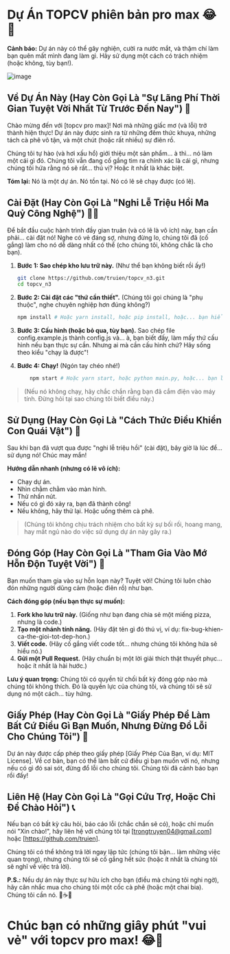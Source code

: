 # Dự Án TOPCV phiên bản pro max 😂🚀

**Cảnh báo:** Dự án này có thể gây nghiện, cười ra nước mắt, và thậm chí làm bạn quên mất mình đang làm gì. Hãy sử dụng một cách có trách nhiệm (hoặc không, tùy bạn!).

![image](https://github.com/user-attachments/assets/cb15d226-55cd-4a2c-b1f8-faacad35f58a)


## Về Dự Án Này (Hay Còn Gọi Là "Sự Lãng Phí Thời Gian Tuyệt Vời Nhất Từ Trước Đến Nay") 🤪

Chào mừng đến với [topcv pro max]! Nơi mà những giấc mơ (và lỗi) trở thành hiện thực! Dự án này được sinh ra từ những đêm thức khuya, những tách cà phê vô tận, và một chút (hoặc rất nhiều) sự điên rồ.

Chúng tôi tự hào (và hơi xấu hổ) giới thiệu một sản phẩm... à thì... nó làm một cái gì đó. Chúng tôi vẫn đang cố gắng tìm ra chính xác là cái gì, nhưng chúng tôi hứa rằng nó sẽ rất... thú vị? Hoặc ít nhất là khác biệt.

**Tóm lại:** Nó là một dự án. Nó tồn tại. Nó có lẽ sẽ chạy được (có lẽ).

## Cài Đặt (Hay Còn Gọi Là "Nghi Lễ Triệu Hồi Ma Quỷ Công Nghệ") 🧙‍♂️

Để bắt đầu cuộc hành trình đầy gian truân (và có lẽ là vô ích) này, bạn cần phải... cài đặt nó! Nghe có vẻ đáng sợ, nhưng đừng lo, chúng tôi đã (cố gắng) làm cho nó dễ dàng nhất có thể (cho chúng tôi, không chắc là cho bạn).

1. **Bước 1: Sao chép kho lưu trữ này.** (Như thể bạn không biết rồi ấy!)
   ```bash
   git clone https://github.com/truien/topcv_n3.git
   cd topcv_n3

2. **Bước 2: Cài đặt các "thứ cần thiết".** (Chúng tôi gọi chúng là "phụ thuộc", nghe chuyên nghiệp hơn đúng không?)
    ```bash
    npm install # Hoặc yarn install, hoặc pip install, hoặc... bạn hiểu ý tôi mà.

3. **Bước 3: Cấu hình (hoặc bỏ qua, tùy bạn).**
    Sao chép file config.example.js thành config.js và... à, bạn biết đấy, làm mấy thứ cấu hình nếu bạn thực sự cần. Nhưng ai mà cần cấu hình chứ? Hãy sống theo kiểu "chạy là được"!

4. **Bước 4: Chạy!** (Ngón tay chéo nhé!)
    ```bash
        npm start # Hoặc yarn start, hoặc python main.py, hoặc... bạn là phù thủy, bạn tự biết mà.
>(Nếu nó không chạy, hãy chắc chắn rằng bạn đã cắm điện vào máy tính. Đừng hỏi tại sao chúng tôi biết điều này.)

## Sử Dụng (Hay Còn Gọi Là "Cách Thức Điều Khiển Con Quái Vật") 👹
Sau khi bạn đã vượt qua được "nghi lễ triệu hồi" (cài đặt), bây giờ là lúc để... sử dụng nó! Chúc may mắn!

**Hướng dẫn nhanh (nhưng có lẽ vô ích):**
- Chạy dự án.
- Nhìn chằm chằm vào màn hình.
- Thử nhấn nút.
- Nếu có gì đó xảy ra, bạn đã thành công!
- Nếu không, hãy thử lại. Hoặc uống thêm cà phê.
>(Chúng tôi không chịu trách nhiệm cho bất kỳ sự bối rối, hoang mang, hay mất ngủ nào do việc sử dụng dự án này gây ra.)
## Đóng Góp (Hay Còn Gọi Là "Tham Gia Vào Mớ Hỗn Độn Tuyệt Vời") 🤝
Bạn muốn tham gia vào sự hỗn loạn này? Tuyệt vời! Chúng tôi luôn chào đón những người dũng cảm (hoặc điên rồ) như bạn.

**Cách đóng góp (nếu bạn thực sự muốn):**
1. **Fork kho lưu trữ này.** (Giống như bạn đang chia sẻ một miếng pizza, nhưng là code.)
2. **Tạo một nhánh tính năng.** (Hãy đặt tên gì đó thú vị, ví dụ: fix-bug-khien-ca-the-gioi-tot-dep-hon.)
3. **Viết code.** (Hãy cố gắng viết code tốt... nhưng chúng tôi không hứa sẽ hiểu nó.)
4. **Gửi một Pull Request.** (Hãy chuẩn bị một lời giải thích thật thuyết phục... hoặc ít nhất là hài hước.)


**Lưu ý quan trọng:** Chúng tôi có quyền từ chối bất kỳ đóng góp nào mà chúng tôi không thích. Đó là quyền lực của chúng tôi, và chúng tôi sẽ sử dụng nó một cách... tùy hứng.

## Giấy Phép (Hay Còn Gọi Là "Giấy Phép Để Làm Bất Cứ Điều Gì Bạn Muốn, Nhưng Đừng Đổ Lỗi Cho Chúng Tôi") 📜
Dự án này được cấp phép theo giấy phép [Giấy Phép Của Bạn, ví dụ: MIT License]. Về cơ bản, bạn có thể làm bất cứ điều gì bạn muốn với nó, nhưng nếu có gì đó sai sót, đừng đổ lỗi cho chúng tôi. Chúng tôi đã cảnh báo bạn rồi đấy!

## Liên Hệ (Hay Còn Gọi Là "Gọi Cứu Trợ, Hoặc Chỉ Để Chào Hỏi") 📞
Nếu bạn có bất kỳ câu hỏi, báo cáo lỗi (chắc chắn sẽ có), hoặc chỉ muốn nói "Xin chào!", hãy liên hệ với chúng tôi tại [trongtruyen04@gmail.com] hoặc [https://github.com/truien].

Chúng tôi có thể không trả lời ngay lập tức (chúng tôi bận... làm những việc quan trọng), nhưng chúng tôi sẽ cố gắng hết sức (hoặc ít nhất là chúng tôi sẽ nghĩ về việc trả lời).

**P.S.:** Nếu dự án này thực sự hữu ích cho bạn (điều mà chúng tôi nghi ngờ), hãy cân nhắc mua cho chúng tôi một cốc cà phê (hoặc một chai bia). Chúng tôi cần nó. 🙏☕🍺

# Chúc bạn có những giây phút "vui vẻ" với topcv pro max! 😂🎉
